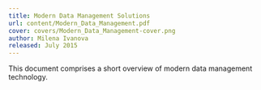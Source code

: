 ```yaml
---
title: Modern Data Management Solutions
url: content/Modern_Data_Management.pdf
cover: covers/Modern_Data_Management-cover.png
author: Milena Ivanova
released: July 2015
---
```

This document comprises a short overview of modern data management technology.
